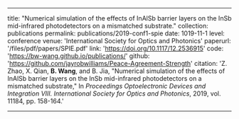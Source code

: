 ---

title: "Numerical simulation of the effects of InAlSb barrier layers on the InSb mid-infrared photodetectors on a mismatched substrate."
collection: publications
permalink: publications/2019-conf1-spie
date: 1019-11-1
level: conference
venue: 'International Society for Optics and Photonics'
paperurl: '/files/pdf/papers/SPIE.pdf'
link: 'https://doi.org/10.1117/12.2536915'
code: 'https://bw-wang.github.io/publications/'
github: 'https://github.com/jayrobwilliams/Peace-Agreement-Strength'
citation: 'Z. Zhao, X. Qian, <b>B. Wang</b>, and B. Jia, "Numerical simulation of the effects of InAlSb barrier layers on the InSb mid-infrared photodetectors on a mismatched substrate," In <i>Proceedings Optoelectronic Devices and Integration VIII. International Society for Optics and Photonics</i>, 2019, vol. 11184, pp. 158-164.'

---